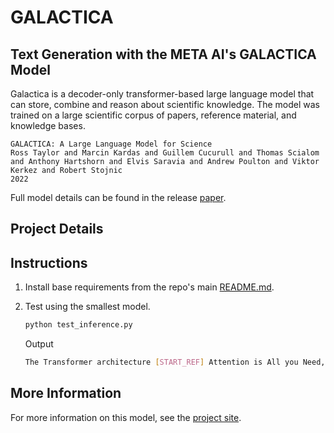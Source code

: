 # GALACTICA

## Text Generation with the META AI's GALACTICA Model

Galactica is a decoder-only transformer-based large language model that can store, combine and reason about scientific knowledge. The model was trained on a large scientific corpus of papers, reference material, and knowledge bases.

```
GALACTICA: A Large Language Model for Science
Ross Taylor and Marcin Kardas and Guillem Cucurull and Thomas Scialom and Anthony Hartshorn and Elvis Saravia and Andrew Poulton and Viktor Kerkez and Robert Stojnic
2022
```

Full model details can be found in the release [paper](https://galactica.org/static/paper.pdf).

## Project Details

## Instructions

1. Install base requirements from the repo's main [README.md](https://github.com/bohoro/ApplyMetaAI/blob/main/README.md).
2. Test using the smallest model.

    ```bash
    python test_inference.py
    ```

    Output

    ```bash
    The Transformer architecture [START_REF] Attention is All you Need, Vaswani[END_REF].
    ```

## More Information

For more information on this model, see the [project site](https://galactica.org/).
